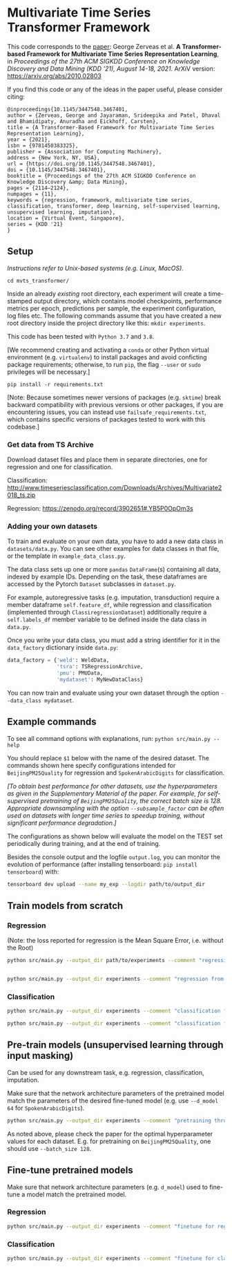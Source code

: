 # Multivariate Time Series Transformer Framework

This code corresponds to the [paper](https://dl.acm.org/doi/10.1145/3447548.3467401): George Zerveas et al. **A Transformer-based Framework for Multivariate Time Series Representation Learning**, in _Proceedings of the 27th ACM SIGKDD Conference on Knowledge Discovery and Data Mining (KDD '21), August 14-18, 2021_.
ArXiV version: https://arxiv.org/abs/2010.02803

If you find this code or any of the ideas in the paper useful, please consider citing:
```buildoutcfg
@inproceedings{10.1145/3447548.3467401,
author = {Zerveas, George and Jayaraman, Srideepika and Patel, Dhaval and Bhamidipaty, Anuradha and Eickhoff, Carsten},
title = {A Transformer-Based Framework for Multivariate Time Series Representation Learning},
year = {2021},
isbn = {9781450383325},
publisher = {Association for Computing Machinery},
address = {New York, NY, USA},
url = {https://doi.org/10.1145/3447548.3467401},
doi = {10.1145/3447548.3467401},
booktitle = {Proceedings of the 27th ACM SIGKDD Conference on Knowledge Discovery &amp; Data Mining},
pages = {2114–2124},
numpages = {11},
keywords = {regression, framework, multivariate time series, classification, transformer, deep learning, self-supervised learning, unsupervised learning, imputation},
location = {Virtual Event, Singapore},
series = {KDD '21}
}
```

## Setup

_Instructions refer to Unix-based systems (e.g. Linux, MacOS)._

`cd mvts_transformer/`

Inside an already *existing* root directory, each experiment will create a time-stamped output directory, which contains
model checkpoints, performance metrics per epoch, predictions per sample, the experiment configuration, log files etc.
The following commands assume that you have created a new root directory inside the project directory like this: 
`mkdir experiments`.

This code has been tested with `Python 3.7` and `3.8`.

[We recommend creating and activating a `conda` or other Python virtual environment (e.g. `virtualenv`) to 
install packages and avoid conficting package requirements; otherwise, to run `pip`, the flag `--user` or `sudo` privileges will be necessary.]

`pip install -r requirements.txt`

[Note: Because sometimes newer versions of packages (e.g. `sktime`) break backward compatibility with previous versions or other packages, 
if you are encountering issues, you can instead use `failsafe_requirements.txt`, which contains specific versions 
of packages tested to work with this codebase.] 

### Get data from TS Archive

Download dataset files and place them in separate directories, one for regression and one for classification.

Classification: http://www.timeseriesclassification.com/Downloads/Archives/Multivariate2018_ts.zip

Regression: https://zenodo.org/record/3902651#.YB5P0OpOm3s

### Adding your own datasets

To train and evaluate on your own data, you have to add a new data class in `datasets/data.py`.
You can see other examples for data classes in that file, or the template in `example_data_class.py`.

The data class sets up one or more `pandas` `DataFrame`(s) containing all data, indexed by example IDs.
Depending on the task, these dataframes are accessed by the Pytorch `Dataset` subclasses in `dataset.py`.

For example, autoregressive tasks (e.g. imputation, transduction) require a member dataframe `self.feature_df`, 
while regression and classification (implemented through `ClassiregressionDataset`) additionally require a `self.labels_df` member
variable to be defined inside the data class in `data.py`.

Once you write your data class, you must add a string identifier for it in the `data_factory` dictionary inside `data.py`:
```python
data_factory = {'weld': WeldData,
                'tsra': TSRegressionArchive,
                'pmu': PMUData,
                'mydataset': MyNewDataClass}
```

You can now train and evaluate using your own dataset through the option `--data_class mydataset`.

## Example commands

To see all command options with explanations, run: `python src/main.py --help`

You should replace `$1` below with the name of the desired dataset.
The commands shown here specify configurations intended for `BeijingPM25Quality` for regression and `SpokenArabicDigits` for classification.

_[To obtain best performance for other datasets, *use the hyperparameters as given in the Supplementary Material of the paper*. For example, for self-supervised pretraining of `BeijingPM25Quality`, the correct batch size is 128.
Appropriate downsampling with the option `--subsample_factor` can be often used on datasets with longer time series to speedup training, without significant
performance degradation.]_

The configurations as shown below will evaluate the model on the TEST set periodically during training, and at the end of training.

Besides the console output  and the logfile `output.log`, you can monitor the evolution of performance (after installing tensorboard: `pip install tensorboard`) with:
```bash
tensorboard dev upload --name my_exp --logdir path/to/output_dir
```

## Train models from scratch


### Regression

(Note: the loss reported for regression is the Mean Square Error, i.e. without the Root)

```bash
python src/main.py --output_dir path/to/experiments --comment "regression from Scratch" --name $1_fromScratch_Regression --records_file Regression_records.xls --data_dir path/to/Datasets/Regression/$1/ --data_class tsra --pattern TRAIN --val_pattern TEST --epochs 100 --lr 0.001 --optimizer RAdam  --pos_encoding learnable --task regression


python src/main.py --output_dir experiments --comment "regression from Scratch" --name BeijingPM25Quality_fromScratch_Regression --records_file Regression_records.xls --data_dir data/Regression/BeijingPM25Quality/ --data_class tsra --pattern TRAIN --val_pattern TEST --epochs 100 --lr 0.001 --optimizer RAdam  --pos_encoding learnable --task regression
```

### Classification

```bash
python src/main.py --output_dir experiments --comment "classification from Scratch" --name $1_fromScratch --records_file Classification_records.xls --data_dir path/to/Datasets/Classification/$1/ --data_class tsra --pattern TRAIN --val_pattern TEST --epochs 400 --lr 0.001 --optimizer RAdam  --pos_encoding learnable  --task classification  --key_metric accuracy

python src/main.py --output_dir experiments --comment "classification from Scratch" --name asimow_fromScratch --records_file Classification_records.xls --data_dir data/asimow/ --data_class arcweld --pattern train --val_pattern val --test_pattern test --epochs 15 --lr 0.001 --optimizer RAdam  --pos_encoding learnable  --task classification  --key_metric accuracy
```

## Pre-train models (unsupervised learning through input masking)

Can be used for any downstream task, e.g. regression, classification, imputation.

Make sure that the network architecture parameters of the pretrained model match the parameters of the desired fine-tuned model (e.g. use `--d_model 64` for `SpokenArabicDigits`).

```bash
python src/main.py --output_dir experiments --comment "pretraining through imputation" --name $1_pretrained --records_file Imputation_records.xls --data_dir /path/to/$1/ --data_class tsra --pattern TRAIN --val_ratio 0.2 --epochs 700 --lr 0.001 --optimizer RAdam --batch_size 32 --pos_encoding learnable --d_model 128
```

As noted above, please check the paper for the optimal hyperparameter values for each dataset. E.g. for pretraining on `BeijingPM25Quality`, one should use `--batch_size 128`.

## Fine-tune pretrained models

Make sure that network architecture parameters (e.g. `d_model`) used to fine-tune a model match the pretrained model.

### Regression
```bash
python src/main.py --output_dir experiments --comment "finetune for regression" --name BeijingPM25Quality_finetuned --records_file Regression_records.xls --data_dir /path/to/Datasets/Regression/BeijingPM25Quality/ --data_class tsra --pattern TRAIN --val_pattern TEST  --epochs 200 --lr 0.001 --optimizer RAdam --pos_encoding learnable --d_model 128 --load_model path/to/BeijingPM25Quality_pretrained/checkpoints/model_best.pth --task regression --change_output --batch_size 128
```

### Classification
```bash
python src/main.py --output_dir experiments --comment "finetune for classification" --name SpokenArabicDigits_finetuned --records_file Classification_records.xls --data_dir /path/to/Datasets/Classification/SpokenArabicDigits/ --data_class tsra --pattern TRAIN --val_pattern TEST --epochs 100 --lr 0.001 --optimizer RAdam --batch_size 128 --pos_encoding learnable --d_model 64 --load_model path/to/SpokenArabicDigits_pretrained/checkpoints/model_best.pth --task classification --change_output --key_metric accuracy
```
